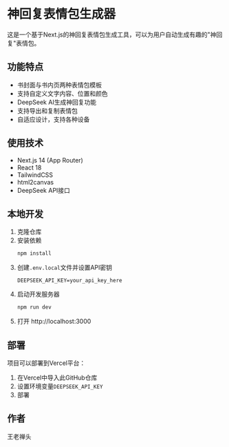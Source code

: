 # 神回复表情包生成器

这是一个基于Next.js的神回复表情包生成工具，可以为用户自动生成有趣的"神回复"表情包。

## 功能特点

- 书封面与书内页两种表情包模板
- 支持自定义文字内容、位置和颜色
- DeepSeek AI生成神回复功能
- 支持导出和复制表情包
- 自适应设计，支持各种设备

## 使用技术

- Next.js 14 (App Router)
- React 18
- TailwindCSS
- html2canvas
- DeepSeek API接口

## 本地开发

1. 克隆仓库
2. 安装依赖
   ```bash
   npm install
   ```
3. 创建`.env.local`文件并设置API密钥
   ```
   DEEPSEEK_API_KEY=your_api_key_here
   ```
4. 启动开发服务器
   ```bash
   npm run dev
   ```
5. 打开 http://localhost:3000

## 部署

项目可以部署到Vercel平台：

1. 在Vercel中导入此GitHub仓库
2. 设置环境变量`DEEPSEEK_API_KEY`
3. 部署

## 作者

王老禅头